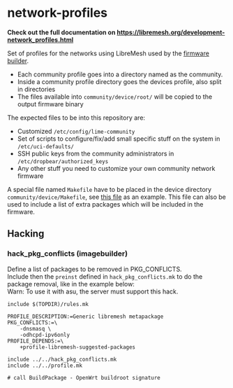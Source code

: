 # network-profiles

**Check out the full documentation on https://libremesh.org/development-network_profiles.html**

Set of profiles for the networks using LibreMesh used by the [firmware builder](https://libremesh.org/development.html).

* Each community profile goes into a directory named as the community.
* Inside a community profile directory goes the devices profile, also split in directories
* The files available into `community/device/root/` will be copied to the output firmware binary

The expected files to be into this repository are:

* Customized `/etc/config/lime-community`
* Set of scripts to configure/fix/add small specific stuff on the system in `/etc/uci-defaults/`
* SSH public keys from the community administrators in `/etc/dropbear/authorized_keys`
* Any other stuff you need to customize your own community network firmware

A special file named `Makefile` have to be placed in the device directory `community/device/Makefile`, see [this file](https://github.com/libremesh/network-profiles/blob/master/libremesh/encrypt-11s/Makefile) as an example.
This file can also be used to include a list of extra packages which will be included in the firmware.

## Hacking

### hack_pkg_conflicts (imagebuilder)
Define a list of packages to be removed in PKG_CONFLICTS.    
Include then the `preinst` defined in `hack_pkg_conflicts.mk` to do the package removal, like in the example below:    
Warn: To use it with asu, the server must support this hack.
```
include $(TOPDIR)/rules.mk

PROFILE_DESCRIPTION:=Generic libremesh metapackage
PKG_CONFLICTS:=\
	-dnsmasq \
	-odhcpd-ipv6only
PROFILE_DEPENDS:=\
	+profile-libremesh-suggested-packages

include ../../hack_pkg_conflicts.mk
include ../../profile.mk

# call BuildPackage - OpenWrt buildroot signature

```